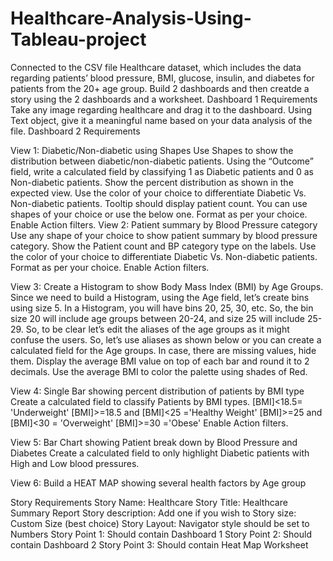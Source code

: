 # Healthcare-Analysis-Using-Tableau-project
Connected to the CSV file Healthcare dataset, which includes the data regarding patients’ blood pressure, BMI, glucose, insulin, and diabetes for patients from the 20+ age group. Build 2 dashboards and then creatde a story using the 2 dashboards and a worksheet.
Dashboard 1 Requirements
Take any image regarding healthcare and drag it to the dashboard.
Using Text object, give it a meaningful name based on your data analysis of the file.
Dashboard 2 Requirements

View 1: Diabetic/Non-diabetic using Shapes
Use Shapes to show the distribution between diabetic/non-diabetic patients.
Using the “Outcome” field, write a calculated field by classifying 1 as Diabetic patients and 0 as Non-diabetic patients.
Show the percent distribution as shown in the expected view.
Use the color of your choice to differentiate Diabetic Vs. Non-diabetic patients.
Tooltip should display patient count.
You can use shapes of your choice or use the below one.
Format as per your choice.
Enable Action filters.
View 2: Patient summary by Blood Pressure category
Use any shape of your choice to show patient summary by blood pressure category.
Show the Patient count and BP category type on the labels.
Use the color of your choice to differentiate Diabetic Vs. Non-diabetic patients.
Format as per your choice.
Enable Action filters.

View 3: Create a Histogram to show Body Mass Index (BMI) by Age Groups.
Since we need to build a Histogram, using the Age field, let’s create bins using size 5.
In a Histogram, you will have bins 20, 25, 30, etc. So, the bin size 20 will include age groups between 20-24, and size 25 will include 25-29. So, to be clear let’s edit the aliases of the age groups as it might confuse the users. So, let’s use aliases as shown below or you can create a calculated field for the Age groups.
In case, there are missing values, hide them.
Display the average BMI value on top of each bar and round it to 2 decimals.
Use the average BMI to color the palette using shades of Red.

View 4: Single Bar showing percent distribution of patients by BMI type
Create a calculated field to classify Patients by BMI types.
[BMI]<18.5= 'Underweight'
[BMI]>=18.5 and [BMI]<25 ='Healthy Weight'
[BMI]>=25 and [BMI]<30 = 'Overweight'
[BMI]>=30 ='Obese'
Enable Action filters.

View 5: Bar Chart showing Patient break down by Blood Pressure and Diabetes
Create a calculated field to only highlight Diabetic patients with High and Low blood pressures.

View 6: Build a HEAT MAP showing several health factors by Age group

Story Requirements
Story Name: Healthcare
Story Title: Healthcare Summary Report
Story description: Add one if you wish to
Story size:  Custom Size (best choice)
Story Layout: Navigator style should be set to Numbers
Story Point 1: Should contain Dashboard 1
Story Point 2: Should contain Dashboard 2
Story Point 3: Should contain Heat Map Worksheet


